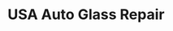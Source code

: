 ---
title: "USA Auto Glass Repair"
url: /lake-forest-park/usa-auto-glass-repair/
shop: car repair
---